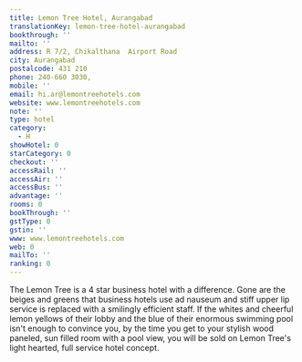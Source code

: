 ```yaml
---
title: Lemon Tree Hotel, Aurangabad
translationKey: lemon-tree-hotel-aurangabad
bookthrough: ''
mailto: ''
address: R 7/2, Chikalthana  Airport Road
city: Aurangabad
postalcode: 431 210
phone: 240-660 3030,
mobile: ''
email: hi.ar@lemontreehotels.com
website: www.lemontreehotels.com
note: ''
type: hotel
category:
  - H
showHotel: 0
starCategory: 0
checkout: ''
accessRail: ''
accessAir: ''
accessBus: ''
advantage: ''
rooms: 0
bookThrough: ''
gstType: 0
gstin: ''
www: www.lemontreehotels.com
web: 0
mailTo: ''
ranking: 0
---
```







The Lemon Tree is a 4 star business hotel with a difference. Gone are the beiges and greens that business hotels use ad nauseum and stiff upper lip service is replaced with a smilingly efficient staff.     If the whites and cheerful lemon yellows of their lobby and the blue of their enormous swimming pool isn't enough to convince you, by the time you get to your stylish wood paneled, sun filled room with a pool view, you will be sold on Lemon Tree's light hearted, full service hotel concept.      